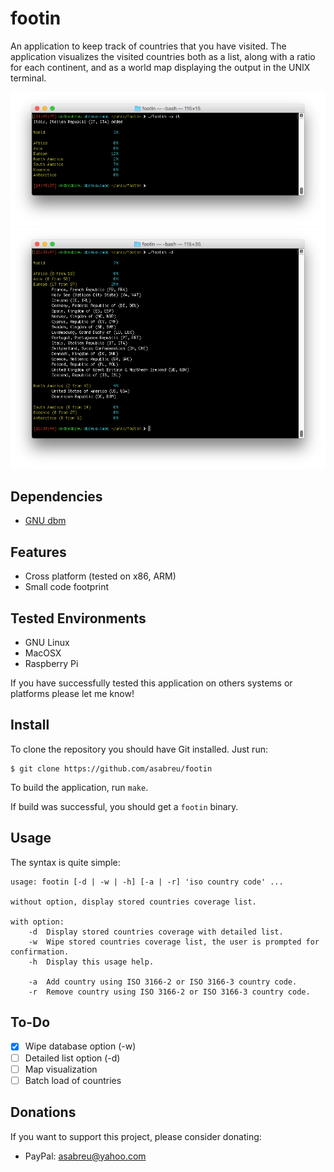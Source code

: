 # footin 

An application to keep track of countries that you have visited. The application visualizes the visited countries both as a list, along with a ratio for each continent, and as a world map displaying the output in the UNIX terminal.

![Simple](screenShot_1.png)
![Detailed](screenShot_2.png)

Dependencies
------------

* [GNU dbm][gdbm] 

[gdbm]: http://www.gnu.org.ua/software/gdbm/ 

Features
--------

* Cross platform (tested on x86, ARM)
* Small code footprint

Tested Environments
-------------------

* GNU Linux
* MacOSX
* Raspberry Pi

If you have successfully tested this application on others systems or platforms please let me know!

Install
-------

To clone the repository you should have Git installed. Just run:

	$ git clone https://github.com/asabreu/footin

To build the application, run `make`.

If build was successful, you should get a `footin` binary.

Usage
-----

The syntax is quite simple:

```
usage: footin [-d | -w | -h] [-a | -r] 'iso country code' ...

without option, display stored countries coverage list.

with option:
	-d	Display stored countries coverage with detailed list.
	-w	Wipe stored countries coverage list, the user is prompted for confirmation. 
	-h	Display this usage help.

	-a	Add country using ISO 3166-2 or ISO 3166-3 country code.
	-r	Remove country using ISO 3166-2 or ISO 3166-3 country code.
```

To-Do
-----

- [x] Wipe database option (-w)
- [ ] Detailed list option (-d)
- [ ] Map visualization
- [ ] Batch load of countries

Donations
---------

 If you want to support this project, please consider donating:
 
 * PayPal: [asabreu@yahoo.com](https://www.paypal.me/asabreu)
